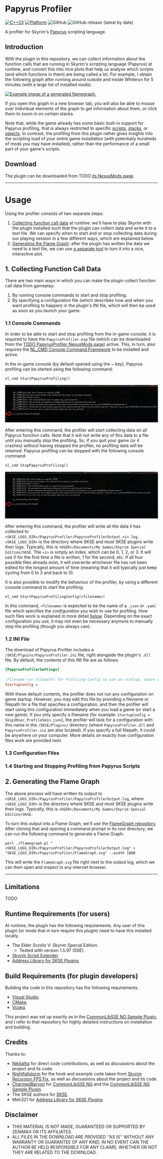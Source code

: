 # Papyrus Profiler
[![C++23](https://img.shields.io/static/v1?label=standard&message=C%2B%2B23&color=blue&logo=c%2B%2B&&logoColor=white&style=flat)](https://en.cppreference.com/w/cpp/compiler_support)
[![Platform](https://img.shields.io/static/v1?label=platform&message=windows&color=dimgray&style=flat)](#)
![GitHub](https://img.shields.io/github/license/DennisSoemers/PapyrusProfiler)
![GitHub release (latest by date)](https://img.shields.io/github/v/release/DennisSoemers/PapyrusProfiler)

A profiler for Skyrim's [Papyrus](https://www.creationkit.com/index.php?title=Category:Papyrus) scripting language. 

## Introduction

With the plugin in this repository, we can collect information about the function calls that are running in Skyrim's scripting language (Papyrus) at runtime, and convert this into nice plots that help us analyse which scripts (and which functions in them) are being called a lot. For example, I obtain the following graph after running around outside and inside Whiterun for 5 minutes (with a large list of installed mods).

[![Example image of a generated flamegraph.](https://dennissoemers.github.io/assets/papyrus_profiler/FlameGraph_5mins_Whiterun.svg)](https://dennissoemers.github.io/assets/papyrus_profiler/FlameGraph_5mins_Whiterun.svg)

If you open this graph in a new browser tab, you will also be able to mouse over individual elements of the graph to get information about them, or click them to zoom in on certain stacks.

Note that, while the game already has some basic built-in support for Papyrus profiling, that is always restricted to specific [scripts](https://www.creationkit.com/index.php?title=StartScriptProfiling_-_Debug), [stacks](https://www.creationkit.com/index.php?title=StartStackProfiling_-_Debug), or [objects](https://www.creationkit.com/index.php?title=StartObjectProfiling_-_Form). In contrast, the profiling from this plugin rather gives insights into the scripting load of your entire game installation (with potentially hundreds of mods you may have installed), rather than the performance of a small part of your game's scripts.

## Download

The plugin can be downloaded from TODO [its NexusMods page]().

---

# Usage

Using the profiler consists of two separate steps:

1. [Collecting function call data](#collecting-function-call-data) at runtime: we'll have to play Skyrim with the plugin installed such that the plugin can collect data and write it to a text file. We can specify when to start and or stop collecting data during our playing session in a few different ways, which are explained below.
2. [Generating the Flame Graph](#generating-the-flame-graph): after the plugin has written the data we need to a text file, we can use [a separate tool](https://github.com/brendangregg/FlameGraph) to turn it into a nice, interactive plot.

## 1. Collecting Function Call Data

There are two main ways in which you can make the plugin collect function call data from gameplay:

1. By running console commands to start and stop profiling.
2. By specifying a configuration file (which describes how and when you want profiling to happen) in the plugin's INI file, which will then be used as soon as you launch your game.

### 1.1 Console Commands

In order to be able to start and stop profiling from the in-game console, it is required to have the `PapyrusProfiler.esp` file (which can be downloaded from the [TODO PapyrusProfiler NexusMods page]()) active. This, in turn, also requires the [NL_CMD Console Command Framework](https://www.nexusmods.com/skyrimspecialedition/mods/62497) to be installed and active.

In the in-game console (by default opened using the ~ key), Papyrus profiling can be started using the following command:

```
nl_cmd StartPapyrusProfiling()
```

![Screenshot of in-game console window with the command to start profiling entered.](/screenshots/StartPapyrusProfiling.jpg)

After entering this command, the profiler will start collecting data on all Papyrus function calls. Note that it will not write any of this data to a file until you manually stop the profiling. So, if you quit your game (or it crashes) without having stopped the profiler, no profiling data will be retained. Papyrus profiling can be stopped with the following console command:

```
nl_cmd StopPapyrusProfiling()
```

![Screenshot of in-game console window with the command to stop profiling entered.](/screenshots/StopPapyrusProfiling.jpg)

After entering this command, the profiler will write all the data it has collected to `<SKSE_LOGS_DIR>/PapyrusProfiler/PapyrusProfilerOutput_<i>.log`. `<SKSE_LOGS_DIR>` is the directory where SKSE and most SKSE plugins write their logs. Typically, this is `<USER>/Documents/My Games/Skyrim Special Edition/SKSE`. The `<i>` is simply an index, which can be 0, 1, 2, or 3. It will use 0 for the first time a file is written, 1 for the second, etc. If all four possible files already exist, it will overwrite whichever file has not been edited for the longest amount of time (meaning that it will typically just keep cycling from 0 to 3 and back to 0).

It is also possible to modify the behaviour of the profiler, by using a different console command to start the profiling:

```
nl_cmd StartPapyrusProfilingConfig(<filename>)
```

In this command, `<filename>` is expected to be the name of a `.json` or `.yaml` file which specifies the *configuration* you wish to use for profiling. How such files work is explained in more detail [below](#13-configuration-files). Depending on the exact configuration you use, it may not even be necessary anymore to manually stop the profiling (though you always can).

### 1.2 INI File

The download of Papyrus Profiler includes a `/SKSE/Plguins/PapyrusProfiler.ini` file, right alongside the plugin's `.dll` file. By default, the contents of this INI file are as follows:

```INI
[PapyrusProfilerSettings]

;Filename (or filepath) for Profiling Config to use on startup. Leave empty to not run any config on game load.
StartupConfig = 

```

With these default contents, the profiler does not run any configuration on game startup. However, you may edit this file by providing a filename or filepath for a file that specifies a configuration, and then the profiler will start using this configuration immediately when you load a game (or start a new game). If you only specify a filename (for example: `StartupConfig = Skip30sec_Profile5min.json`), the profiler will look for a configuration with this name in the `/SKSE/Plugins/` directory (where `PapyrusProfiler.dll` and `PapyrusProfiler.ini` are also located). If you specify a full filepath, it could be anywhere on your computer. More details on exactly how configuration files work are provided next.

### 1.3 Configuration Files



### 1.4 Starting and Stopping Profiling from Papyrus Scripts

## 2. Generating the Flame Graph

The above process will have written its output to `<SKSE_LOGS_DIR>/PapyrusProfiler/PapyrusProfilerOutput.log`, where 
`<SKSE_LOGS_DIR>` is the directory where SKSE and most SKSE plugins write their logs. Typically, this is
`<USER>/Documents/My Games/Skyrim Special Edition/SKSE`.

To turn this output into a Flame Graph, we'll use the [FlameGraph repository](https://github.com/brendangregg/FlameGraph).
After cloning that and opening a command prompt in its root directory, we can run the following command to generate
a Flame Graph:

```
perl ./flamegraph.pl "<SKSE_LOGS_DIR>/PapyrusProfiler/PapyrusProfilerOutput.log" > "SKSE_LOGS_DIR>/PapyrusProfiler/FlameGraph.svg" --width 1800
```

This will write the `FlameGraph.svg` file right next to the output log, which we can then open and inspect
in any internet browser.

---

## Limitations

TODO

## Runtime Requirements (for users)

At runtime, the plugin has the following requirements. Any user of this plugin (or mods that in turn require this plugin) need to have this installed locally.

- The Elder Scrolls V: Skyrim Special Edition.
  - Tested with version 1.5.97 (SSE).
- [Skyrim Script Extender](https://skse.silverlock.org/)
- [Address Library for SKSE Plugins](https://www.nexusmods.com/skyrimspecialedition/mods/32444)

## Build Requirements (for plugin developers)

Building the code in this repository has the following requirements.

- [Visual Studio](https://visualstudio.microsoft.com/).
- [CMake](https://cmake.org/).
- [Vcpkg](https://github.com/microsoft/vcpkg).

This project was set up exactly as in the [CommonLibSSE NG Sample Plugin](https://gitlab.com/colorglass/commonlibsse-sample-plugin), 
and I refer to that repository for highly detailed instructions on installation and building.

## Credits

Thanks to:
- [Nikitalita](https://github.com/nikitalita/) for direct code contributions, as well as discussions about the project and its code.
- [Nightfallstorm](https://github.com/Nightfallstorm/) for the hook and example code taken from [Skyrim Recursion FPS Fix](https://github.com/Nightfallstorm/Skyrim-Recursion-FPS-Fix), as well as discussions about the project and its code.
- [CharmedBaryon](https://github.com/CharmedBaryon/) for [CommonLibSSE NG](https://github.com/CharmedBaryon/CommonLibSSE-NG) and the [CommonLibSSE NG Sample Plugin](https://gitlab.com/colorglass/commonlibsse-sample-plugin).
- The SKSE authors for [SKSE](http://skse.silverlock.org/).
- Meh321 for [Address Library for SKSE Plugins](https://www.nexusmods.com/skyrimspecialedition/mods/32444).

## Disclaimer

- THIS MATERIAL IS NOT MADE, GUARANTEED OR SUPPORTED BY ZENIMAX OR ITS AFFILIATES.
- ALL FILES IN THE DOWNLOAD ARE PROVIDED ''AS IS'' WITHOUT ANY WARRANTY OR GUARANTEE OF ANY KIND. IN NO EVENT CAN THE AUTHOR BE HELD RESPONSIBLE FOR ANY CLAIMS, WHETHER OR NOT THEY ARE RELATED TO THE DOWNLOAD.
